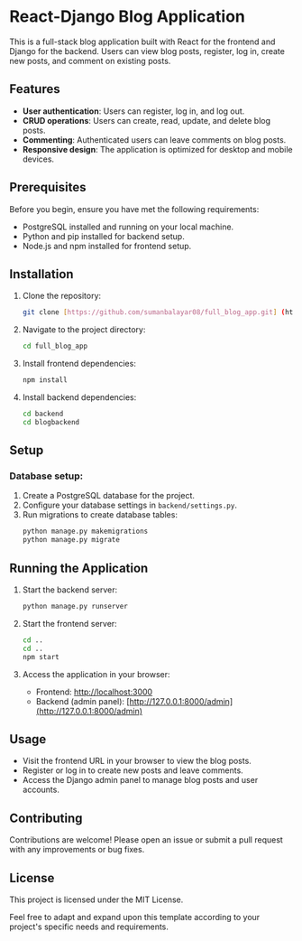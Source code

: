 # React-Django Blog Application

This is a full-stack blog application built with React for the frontend and Django for the backend. Users can view blog posts, register, log in, create new posts, and comment on existing posts.

## Features

- **User authentication**: Users can register, log in, and log out.
- **CRUD operations**: Users can create, read, update, and delete blog posts.
- **Commenting**: Authenticated users can leave comments on blog posts.
- **Responsive design**: The application is optimized for desktop and mobile devices.

## Prerequisites

Before you begin, ensure you have met the following requirements:

- PostgreSQL installed and running on your local machine.
- Python and pip installed for backend setup.
- Node.js and npm installed for frontend setup.

## Installation

1. Clone the repository:
    ```bash
    git clone [https://github.com/sumanbalayar08/full_blog_app.git] (https://github.com/sumanbalayar08/full_blog_app.git)

2. Navigate to the project directory:
    ```bash
    cd full_blog_app
    ```

3. Install frontend dependencies:
    ```bash
    npm install
    ```

4. Install backend dependencies:
    ```bash
    cd backend
    cd blogbackend
    ```

## Setup

### Database setup:

1. Create a PostgreSQL database for the project.
2. Configure your database settings in `backend/settings.py`.
3. Run migrations to create database tables:
    ```bash
    python manage.py makemigrations
    python manage.py migrate
    ```

## Running the Application

1. Start the backend server:
    ```bash
    python manage.py runserver
    ```

2. Start the frontend server:
    ```bash
    cd ..
    cd ..
    npm start
    ```

3. Access the application in your browser:
    - Frontend: [http://localhost:3000](http://localhost:3000)
    - Backend (admin panel): [http://127.0.0.1:8000/admin](http://127.0.0.1:8000/admin)

## Usage

- Visit the frontend URL in your browser to view the blog posts.
- Register or log in to create new posts and leave comments.
- Access the Django admin panel to manage blog posts and user accounts.

## Contributing

Contributions are welcome! Please open an issue or submit a pull request with any improvements or bug fixes.

## License

This project is licensed under the MIT License.

Feel free to adapt and expand upon this template according to your project's specific needs and requirements.
